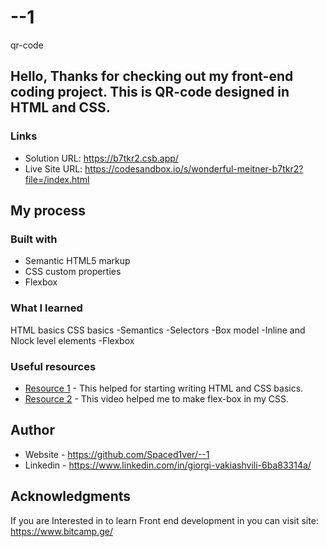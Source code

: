 # --1
qr-code 

## Hello, Thanks for checking out my front-end coding project. This is QR-code designed in HTML and CSS.



### Links

- Solution URL: https://b7tkr2.csb.app/
- Live Site URL: https://codesandbox.io/s/wonderful-meitner-b7tkr2?file=/index.html

## My process

### Built with

- Semantic HTML5 markup
- CSS custom properties
- Flexbox




### What I learned
HTML basics
CSS basics
-Semantics
-Selectors
-Box model
-Inline and Nlock level elements
-Flexbox



### Useful resources

- [Resource 1](https://www.youtube.com/watch?v=PGndmISuZTY&t=10619s) - This helped for starting writing HTML and CSS basics.
- [Resource 2](https://www.youtube.com/watch?v=MewBXXB74tE&t=1393s) - This video helped me to make flex-box in my CSS.

## Author

- Website - https://github.com/Spaced1ver/--1
- Linkedin - https://www.linkedin.com/in/giorgi-vakiashvili-6ba83314a/


## Acknowledgments

If you are Interested in to learn Front end development in you can visit site: https://www.bitcamp.ge/

